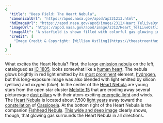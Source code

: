 ```yaml
---
{
  "title": "Deep Field: The Heart Nebula",
  "canonicalUrl": "https://apod.nasa.gov/apod/ap231213.html",
  "hdImageUrl": "https://apod.nasa.gov/apod/image/2312/Heart_TelLiveOstling_2953.jpg",
  "imageUrl": "https://apod.nasa.gov/apod/image/2312/Heart_TelLiveOstling_960.jpg",
  "imageAlt": "A starfield is shown filled with colorful gas glowing in different colors, and dark dust. Please see the explanation for more detailed information.",
  "credit": [
    "Image Credit & Copyright: [William Ostling](https://theastroenthusiast.com/about-me/), Telescope Live"
  ]
}
---
```


What excites the Heart Nebula? First, the large [emission nebula](https://apod.nasa.gov/apod/emission_nebulae.html) on the left, catalogued as [IC 1805](https://apod.nasa.gov/apod/ap040917.html), looks somewhat like a [human heart](https://youtu.be/xWkeidr2T8o?t=26). The nebula glows brightly in red light emitted by its [most prominent](https://i.pinimg.com/originals/d3/5d/63/d35d632b0161e3169f7f4dd3c17c8e36.jpg) element, [hydrogen](https://en.wikipedia.org/wiki/Hydrogen), but this long-exposure image was also blended with light emitted by silicon (yellow) and oxygen (blue). In the center of the [Heart Nebula](https://www.instagram.com/p/B1zDeLAFp8p/) are young stars from the open star cluster [Melotte 15](https://apod.nasa.gov/apod/ap131227.html) that are eroding away several picturesque [dust pillars](https://apod.nasa.gov/apod/ap160424.html) with their atom-exciting [energetic light](https://science.nasa.gov/ems/10_ultravioletwaves) and winds. The [Heart Nebula](https://apod.nasa.gov/apod/ap031022.html) is located about 7,500 [light years](http://starchild.gsfc.nasa.gov/docs/StarChild/questions/question19.html) away toward the [constellation](https://spaceplace.nasa.gov/constellations/en/) of [Cassiopeia](https://en.wikipedia.org/wiki/Cassiopeia_(constellation)). At the bottom right of the Heart Nebula is the companion [Fishhead Nebula](https://apod.nasa.gov/apod/ap141224.html). [This wide and deep image](https://theastroenthusiast.com/the-heart-nebula-in-sho/) clearly shows, though, that glowing gas surrounds the Heart Nebula in all directions.
